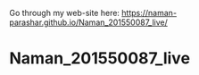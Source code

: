 Go through my web-site here:   https://naman-parashar.github.io/Naman_201550087_live/
# Naman_201550087_live
